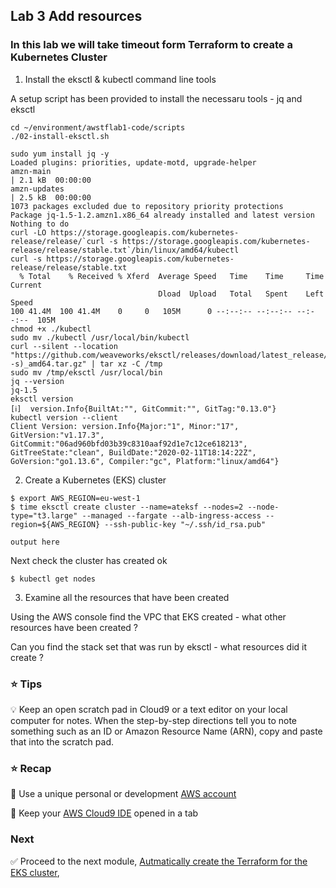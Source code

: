 ## Lab 3 Add resources

### In this lab we will take timeout form Terraform to create a Kubernetes Cluster



1. Install the eksctl & kubectl command line tools

A setup script has been provided to install the necessaru tools - jq and eksctl 

```
cd ~/environment/awstflab1-code/scripts
./02-install-eksctl.sh
```

```
sudo yum install jq -y
Loaded plugins: priorities, update-motd, upgrade-helper
amzn-main                                                                                                                                                                                 | 2.1 kB  00:00:00     
amzn-updates                                                                                                                                                                              | 2.5 kB  00:00:00     
1073 packages excluded due to repository priority protections
Package jq-1.5-1.2.amzn1.x86_64 already installed and latest version
Nothing to do
curl -LO https://storage.googleapis.com/kubernetes-release/release/`curl -s https://storage.googleapis.com/kubernetes-release/release/stable.txt`/bin/linux/amd64/kubectl
curl -s https://storage.googleapis.com/kubernetes-release/release/stable.txt
  % Total    % Received % Xferd  Average Speed   Time    Time     Time  Current
                                 Dload  Upload   Total   Spent    Left  Speed
100 41.4M  100 41.4M    0     0   105M      0 --:--:-- --:--:-- --:--:--  105M
chmod +x ./kubectl
sudo mv ./kubectl /usr/local/bin/kubectl
curl --silent --location "https://github.com/weaveworks/eksctl/releases/download/latest_release/eksctl_$(uname -s)_amd64.tar.gz" | tar xz -C /tmp
sudo mv /tmp/eksctl /usr/local/bin
jq --version
jq-1.5
eksctl version
[ℹ]  version.Info{BuiltAt:"", GitCommit:"", GitTag:"0.13.0"}
kubectl version --client
Client Version: version.Info{Major:"1", Minor:"17", GitVersion:"v1.17.3", GitCommit:"06ad960bfd03b39c8310aaf92d1e7c12ce618213", GitTreeState:"clean", BuildDate:"2020-02-11T18:14:22Z", GoVersion:"go1.13.6", Compiler:"gc", Platform:"linux/amd64"}
```

2. Create a Kubernetes (EKS) cluster

```
$ export AWS_REGION=eu-west-1
$ time eksctl create cluster --name=ateksf --nodes=2 --node-type="t3.large" --managed --fargate --alb-ingress-access --region=${AWS_REGION} --ssh-public-key "~/.ssh/id_rsa.pub"
```

```
output here
```

Next check the cluster has created ok
```
$ kubectl get nodes
```

3. Examine all the resources that have been created
   
Using the AWS console find the VPC that EKS created - what other resources have been created ? 

Can you find the stack set that was run by eksctl - what resources did it create ?
   



### :star: Tips

:bulb: Keep an open scratch pad in Cloud9 or a text editor on your local computer
for notes.  When the step-by-step directions tell you to note something such as
an ID or Amazon Resource Name (ARN), copy and paste that into the scratch pad.

### :star: Recap

:key: Use a unique personal or development [AWS account](#aws-account)

:key: Keep your [AWS Cloud9 IDE](#aws-cloud9-ide) opened in a tab

### Next

:white_check_mark: Proceed to the next module, [Autmatically create the Terraform for the EKS cluster](../pull_terraform), 


[region-table]: https://aws.amazon.com/about-aws/global-infrastructure/regional-product-services/
[Create a Kubernetes Cluster]: ../4_create_eks/

